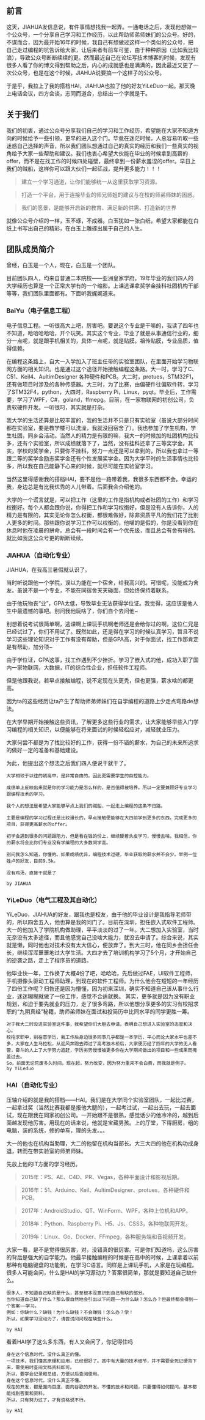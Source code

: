 ## 前言

这天，JIAHUA发信息说，有件事情想找我一起弄。一通电话之后，发现他想做一个公众号，一个分享自己学习和工作经历，以此帮助师弟师妹们的公众号。好的，不谋而合，因为最开始16年的时候，我自己有想做过这样一个类似的公众号，把自己走过编程的坑告诉给大家，让后来者有前车可鉴，由于种种原因（比如我比较浪），导致公众号断断续续的更。然而最近自己在论坛写技术博客的时候，发现有很多人看了你的博文得到帮助之后，内心的成就感也是满满的，因此最近又更了一次公众号，也是在这个时候，JIAHUA说要搞一个这样子的公众号。

于是乎，我拉上了我的搭档HAI，JIAHUA也拉了他的好友YiLeDuo一起。那天晚上电话会议，四方会谈，志同而道合，总结出一个字就是干。

## 关于我们

我们的初衷，通过公众号分享我们自己的学习和工作经历，希望能在大家不知道方向的时候给予一些引领，更早的进入这个门。毕竟在迷茫时候，人总容易听取一些迷惑自己选择的声音，所以我们团队想通过自己的真实的经历和我们一些真实的视角给予大家一些帮助和建议。我们也衷心希望大伙能在毕业的时候拿到高薪的offer，而不是在找工作的时候四处碰壁，最终拿到一份薪水羞涩的offer。早日上我们的贼船，这样你可以跟大伙们一起征战，提升更多能力！！！

> 建立一个学习通道，让你们能够统一从这里获取学习资源。

> 打造一个平台，用于连接毕业的师兄师姐的建议与在校的师弟师妹的困惑。

> 我们的愿景，是能够开启新的教育、满足新的供需、打造新的世界

就像公众号介绍的一样，玉不琢，不成器。白玉犹如一张白纸，希望大家都能在白纸上书写出自己的精彩，在白玉上雕琢出属于自己的人生。

## 团队成员简介

曾经，白玉是一个人，现在，白玉是一个团队。

目前团队四人，均来自普通二本院校——亚洲皇家学府。19年毕业的我们四人的大学经历也算是一个正常大学有的一个缩影。上课逃课拿奖学金挂科社团机构干部等等，我们团队里面都有。下面听我娓娓道来。

### BaiYu（电子信息工程）

电子信息工程。一听很高大上吧，厉害吧。要说这个专业是干嘛的，我读了四年也不知道，哈哈哈哈哈，开个玩笑。其实这个专业，毕业了就是从事通信行业的，细分一点呢，就是跟手机相关的，具体一点呢，就是贴膜。祖传贴膜，专业品质，值得信赖。

在编程这条路上，自大一入学加入了班主任带的实验室团队，在里面开始学习物联网方面的相关知识。也是通过这个途径开始接触编程这条路。大一时，学习了C、C51、Keil4、AultimDesigner 各种硬件和PCB。大二时，protues，STM32F1，还有做项目时涉及的各种传感器。大三时，为了比赛，由偏硬件往偏软件转，学习了STM32F4，python，大四时，Raspberry Pi，Linux，pyqt。毕业后，工作需要，学习了WPF，C#，goland，ffmepg。目前，在一家物联网的初创公司，负责软硬件开发。一听很叼，其实就是打杂。

我大学的生活还算是比较丰富的，我的生活并不只是只有实验室（虽说大部分时间都在实验室，要是教学楼可以洗澡，我就没回宿舍了）。我也参加了学生机构，学生社团，同乡会活动。当然人的精力是有限的嘛，我大一的时候加的社团机构比较多，还有个实验室，所以成绩就落下了，当然，没有挂科还拿了三等奖学金。其实，学校的奖学金，只要你不挂科，努力一点还是可以拿到的，所以我也拿过一等跟二等的奖学金励志奖学金还有个性发展奖学金。因为大学平时的生活事情也比较多，所以我在自己能静下心来的时候，就尽可能在实验室学习。

当然这里得感谢我的搭档HAI，要不是他一路带着我，我很多东西都不会。幸运的我，身边总是有比我优秀的人儿带着。后面我会介绍他的。

大学的一个谎言就是，可以把工作（这里的工作是指机构或者社团的工作）和学习权衡好。每个人都会跟你说，你得把工作和学习权衡好，但是没有人告诉你，人的精力是有限的，其实无论你怎么权衡，都很难做好，除非资质平凡的我们花了比别人更多的时间。那些跟你说学习工作可以权衡的，他喵的是假的，你是没看到你在休息时他在凌晨的拼命。总会有一段时间会有一个优先级，而且总会有舍有得的。就比如我这公众号更的断断续续。

### JIAHUA（自动化专业）

JIAHUA，在我高三暑假就认识了。

当时听说跟他一个学院，误以为能在一个宿舍，给我高兴的。可惜呢，没能成为舍友。虽说不是一个专业，不能在同宿舍天天碰面，但始终保持着联系。

由于他玩物丧“业”，GPA太低，导致毕业无法获得学位证。我觉得，这应该是他人生中最遗憾的事吧。别问我他玩啥了，你们自个去问他~

别想着说考试很简单啊，逃课啊上课玩手机啊老师还是会给你过的啊，这位仁兄是已经试过了，你们不用试了。既然如此，还是得在学习的时候认真学习，暂且不说学习这些理论知识对于工作有没有帮助，但是GPA高，对于你面试，找工作那肯定是有帮助，加分项~

由于学位证，GPA这事，找工作遇到不少挫折。学习了嵌入式的他，成功入职了国内一家物联网，大数据，IT的综合性企业，担任软件工程师。

但是他跟我说，若早点接触编程，说不定现在头更秃，但也更强，薪水啥的都更高。

因为ta的这些经历让ta产生了帮助师弟师妹们在自学编程的道路上少走点弯路de想法。

在大学早期开始接触这些资讯，了解更多这些行业的需求，让大家能够早些入门学习编程的相关知识，以便能够在将来面试的时候轻松应对，减轻就业压力。

大家何尝不都是为了找比较好的工作，获得一份不错的薪水，为自己的未来所追求的做好一定的准备和基础建设。

为此，他提出这个想法之后我们四人便说干就干了。

    大学相较于以往的初高中，是非常自由的。因此更需要学生的自控能力。
      
    成绩单上反映出来就是你的学习能力是怎么样的，是否值得被培养。所以一定要兼顾好专业学习跟编程技术的学习。
    
    我个人的想法是希望大家能够早点上我们的贼船，一起走上编程的这条不归路。
    
    主要是编程的学习过程还是比较漫长的，早点接触便能够在大四前学到更多的东西，完成更多的项目，获得更高薪水的offer。
    
    初学会遇到很多的问题跟阻力，但是看在钱的份上，继续硬着头皮学习，慢慢去啃。我相信，你的薪水将会比你们专业没有学编程的大多数同学高。
    
    别问我怎么知道，你懂的。如果成绩优异，编程技术过硬，毕业获取的薪水并不会少。举例一位姓卢的好友，目前9.5k。       
    
    没有鸡汤，直接干就是了
    
    by JIAHUA

### YiLeDuo（电气工程及其自动化）

YiLeDuo，JIAHUA的好友，跟我也是校友，由于他的毕业设计是我指导老师带的，所以四舍五入，他也算是我的同门了。目前在深圳，担任嵌入式软件工程师。大一的他加入了学院机构做助理，平平淡淡的过了一年。大二想加入实验室，当时无奈没有太多途径，而且他感觉自己没啥大能力，就没去申请了。综合来说，其实就是懒，同时他也对技术没有太大信心，便放弃了。到大三时，他在同乡会担任会长，继续浑浑噩噩地过大学生活。大四才去了培训机构学习了5个月，才开始自己的逆袭之路，走上了程序员的道路。

他毕业快一年，工作换了大概4份了吧，哈哈哈，先后做过FAE，UI软件工程师，手机摄像头驱动工程师助理，到现在的软件工程师。为什么他会在短短的一年经历了四份工作呢？归咎还是因为懵懂，因为初来深圳，确实不知道自己该从事什么行业，迷迷糊糊就做了一份工作，感觉不合适就换。 
其实，更多就是因为没有职业规划，和迫于要先就业的压力，走了很多弯路，所以他想分享更多的实习有校招求职的“九阴真经”秘籍，助师弟师妹在面试和投简历中比同水平的同学更胜一筹。

	对于我大二时没进实验室这件事，我希望你们大胆去申请，表明自己想进入实验室的态度和决心。
	校招求职中，别在意学历，我工作后身边很多同事几乎都是一本学历，平心而论大家水平也差不多，大家在人生马拉松，从迎风奔跑去跨过了高考独木桥后，大家便历经了四年的大学的无人看管，奋斗的人上了大学努力追赶，学历劣势慢慢被更多你在大学期间做出的项目和一些成果而掩盖过去。  
	So，前面无论荒废多久时间，现在起，努力改变，因为努力重来不会白费，而我就是例子。
	by YiLeduo

### HAI（自动化专业）

压轴介绍的就是我的搭档——HAI。我们是在大学同个实验室团队，一起比过赛，一起拿过奖（当然比赛我都是报他大腿的），一起考过试，一起出去玩，一起去面试，现在跟我在同家初创公司。一开始跟不是很熟，感觉话少的他冷冷的，越到后面越发现他厉害。用现在的话来说，他就是宝藏男孩。上的厅堂，下得厨房，组的电脑，装的系统，修的单车，理的头发。。。

大一的他也在机构当助理，大二的他留在机构当部长。大三大四的他在机构功成身退，转而在带实验室的师弟师妹。

先放上他的IT方面的学习经历。

> 2015年：PS、AE、C4D、PR、Vegas，各种平面设计和影视后期。

> 2016年：51、Arduino、Keil、AultimDesigner、protues，各种硬件和PCB。

> 2017年：AndroidStudio、QT、WinForm、WPF，各种上位机和APP。

> 2018年：Python、Raspberry Pi、H5、Js、CSS3，各种物联网开发。

> 2019年：Linux、Go、Docker、FFmpeg，各种服务端和音视频开发。

大家一看，是不是觉得很厉害，对，没错真的很厉害。可是你们知道吗，这么厉害的背后是强大的自学能力。他最早接触编程的时候是在高中的时候，上课拿着以前那种有电脑键盘的功能机，在学习C语言。同样是上课玩手机，人家是在玩编程。很多人可能会问，什么是HAI的学习源动力？答案很简单，那就是要知道自己缺什么。

    很多人，不知道自己缺的是什么，甚至根本没意识到自己有缺的部分。
    当你知道自己缺了什么？那么很自然地会引出以下问题——为什么缺？怎么办？但最终都会得到一个答案——学习。
    例如：你缺什么？缺钱！为什么缺钱？不会赚钱！怎么办？学！
    所以，如果学习没动力了，请尝试问问现在缺些什么。
    
    by HAI

看着HAI学了这么多东西，有人又会问了，你记得住吗

    身在这个信息时代，没什么真正的懂。
    一项技术，我们懂其原理和应用，已经很好了。其中有大量的技术细节，并不需要全死记硬背下来，需使用时查阅文档资料即可。
    所以，要学会记录和总结，方便以后查阅使用。
    身在这个信息时代，没什么真正不懂。
    现在的开发，都是面向百度、面向谷歌的开发。不懂的技术和问题，只要懂得如何提问，基本都能找到答案和资料。
    所以，只有努力过了，才有资格说不行。
    
    by HAI


